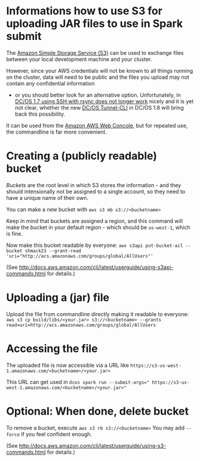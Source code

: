 # Informations how to use S3 for uploading JAR files to use in Spark submit

The [Amazon Simple Storage Service (S3)](https://aws.amazon.com/s3/getting-started/) can be used 
to exchange files between your local development machine and your cluster.

However, since your AWS credentials will not be known to all things running on the cluster, data will need to be public and the files you upload may not contain any confidential information 
- or you should better look for an alternative option. Unfortunately, in [DC/OS 1.7 using SSH with rsync does not longer work](https://github.com/Zuehlke/SHMACK/issues/16) nicely and it is yet not clear, 
whether the new [DC/OS Tunnel-CLI](https://github.com/mesosphere/universe/commit/f70411e71a0928dce80084667ea9a02c8d975c8e) in DC/OS 1.8 will bring back this possibility.   
    
It can be used from the [Amazon AWS Web Concole](https://console.aws.amazon.com/s3/home?region=us-west-1#), but for repeated use, the commandline is far more convenient.

# Creating a (publicly readable) bucket

*Buckets* are the root level in which S3 stores the information - and they should intensionally not be assigned to a single account, so they need to have a unique name of their own.

You can make a new bucket with `aws s3 mb s3://<bucketname>`

Keep in mind that buckets are assigned a region, and this command will make the bucket in your default region - which should be `us-west-1`, which is fine.
 
Now make this bucket readable by everyone:
`aws s3api put-bucket-acl --bucket shmack23 --grant-read 'uri="http://acs.amazonaws.com/groups/global/AllUsers"'`

(See <http://docs.aws.amazon.com/cli/latest/userguide/using-s3api-commands.html> for details.)

# Uploading a (jar) file 

Upload the file from commandline directly making it readable to everyone:
`aws s3 cp build/libs/<your.jar> s3://<bucketname> --grants read=uri=http://acs.amazonaws.com/groups/global/AllUsers`

# Accessing the file

The uploaded file is now accessible via a URL like `https://s3-us-west-1.amazonaws.com/<bucketname>/<your.jar>`

This URL can get used in `dcos spark run --submit-args=" https://s3-us-west-1.amazonaws.com/<bucketname>/<your.jar>"`

# Optional: When done, delete bucket

To remove a bucket, execute `aws s3 rb s3://<bucketname>`
You may add `--force` if you feel confident enough.

(See <http://docs.aws.amazon.com/cli/latest/userguide/using-s3-commands.html> for details.)
